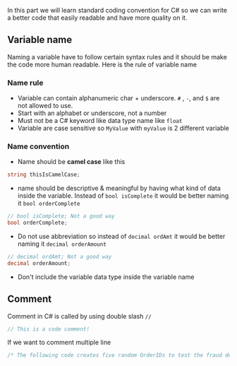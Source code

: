 In this part we will learn standard coding convention for C# so we can write a better code that easily readable and have more quality on it.

## Variable name
Naming a variable have to follow certain syntax rules and it should be make the code more human readable. Here is the rule of variable name
### Name rule
- Variable can contain alphanumeric char + underscore. `#` , `-`, and `$` are not allowed to use.
- Start with an alphabet or underscore, not a number
- Must not be a C# keyword like data type name like `float`
- Variable are case sensitive so `MyValue` with `myValue` is 2 different variable
### Name convention
- Name should be **camel case** like this 
```C#
string thisIsCamelCase;
```
- name should be descriptive & meaningful by having what kind of data inside the variable. Instead of `bool isComplete` it would be better naming it `bool orderComplete`
```C#
// bool isComplete; Not a good way
bool orderComplete;
```
- Do not use abbreviation so instead of `decimal ordAmt` it would be better naming it `decimal orderAmount`
```C#
// decimal ordAmt; Not a good way
decimal orderAmount;
```
- Don't include the variable data type inside the variable name
## Comment
Comment in C# is called by using double slash `//`
```C#
// This is a code comment!
```
If we want to comment multiple line
```C#
/* The following code creates five random OrderIDs to test the fraud detection process. OrderIDs consist of a letter from A to E, and a three digit number. Ex. A123. */
```